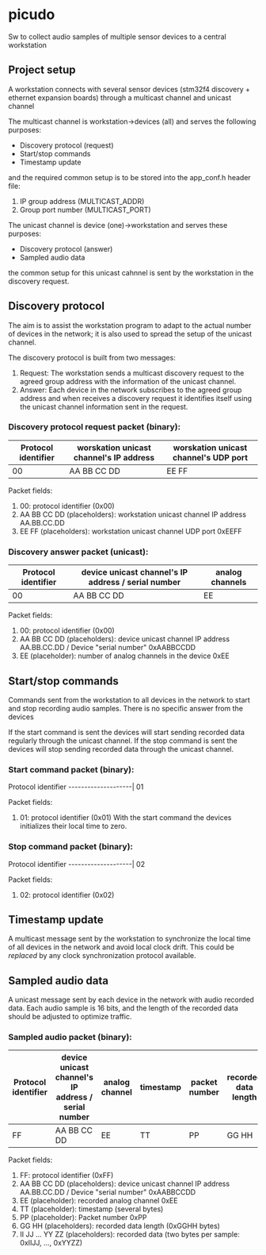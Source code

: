# picudo
Sw to collect audio samples of multiple sensor devices to a central workstation

## Project setup
A workstation connects with several sensor devices (stm32f4 discovery + ethernet expansion boards) through a multicast channel and unicast channel

The multicast channel is workstation->devices (all) and serves the following purposes:
* Discovery protocol (request)
* Start/stop commands
* Timestamp update

and the required common setup is to be stored into the app_conf.h header file:
1. IP group address (MULTICAST_ADDR)
2. Group port number (MULTICAST_PORT)

The unicast channel is device (one)->workstation and serves these purposes:
* Discovery protocol (answer)
* Sampled audio data

the common setup for this unicast cahnnel is sent by the workstation in the discovery request.

## Discovery protocol
The aim is to assist the workstation program to adapt to the actual number of devices in the network; it is also used to spread the setup of the unicast channel.

The discovery protocol is built from two messages:
1. Request: The workstation sends a multicast discovery request to the agreed group address with the information of the unicast channel.
2. Answer: Each device in the network subscribes to the agreed group address and when receives a discovery request it identifies itself using the unicast channel information sent in the request.

### Discovery protocol request packet (binary):
Protocol identifier | worskation unicast channel's IP address | worskation unicast channel's UDP port
--------------------|-----------------------------------------|--------------------------------------
00 | AA BB CC DD | EE FF

Packet fields:
1. 00: protocol identifier (0x00)
2. AA BB CC DD (placeholders): workstation unicast channel IP address AA.BB.CC.DD
3. EE FF (placeholders): workstation unicast channel UDP port 0xEEFF

### Discovery answer packet (unicast):
Protocol identifier | device unicast channel's IP address / serial number | analog channels
--------------------|-----------------------------------------------------|----------------
00 | AA BB CC DD | EE

Packet fields:
1. 00: protocol identifier (0x00)
2. AA BB CC DD (placeholders): device unicast channel IP address AA.BB.CC.DD / Device "serial number" 0xAABBCCDD
3. EE (placeholder): number of analog channels in the device 0xEE

## Start/stop commands
Commands sent from the workstation to all devices in the network to start and stop recording audio samples. There is no specific answer from the devices

If the start command is sent the devices will start sending recorded data regularly through the unicast channel.
If the stop command is sent the devices will stop sending recorded data through the unicast channel.

### Start command packet (binary):
Protocol identifier 
--------------------|
01

Packet fields:
1. 01: protocol identifier (0x01)
With the start command the devices initializes their local time to zero.

### Stop command packet (binary):
Protocol identifier 
--------------------|
02

Packet fields:
1. 02: protocol identifier (0x02)

## Timestamp update
A multicast message sent by the workstation to synchronize the local time of all devices in the network and avoid local clock drift.
This could be *replaced* by any clock synchronization protocol available.

## Sampled audio data
A unicast message sent by each device in the network with audio recorded data.
Each audio sample is 16 bits, and the length of the recorded data should be adjusted to optimize traffic.

### Sampled audio packet (binary):
Protocol identifier | device unicast channel's IP address / serial number | analog channel | timestamp | packet number | recorded data length | recorded data
--------------------|-----------------------------------------------------|----------------|-----------|---------------|---------------------|---------------|
FF | AA BB CC DD | EE | TT | PP | GG HH | II JJ ... YY ZZ

Packet fields:
1. FF: protocol identifier (0xFF)
2. AA BB CC DD (placeholders): device unicast channel IP address AA.BB.CC.DD / Device "serial number" 0xAABBCCDD
3. EE (placeholder): recorded analog channel 0xEE
4. TT (placeholder): timestamp (several bytes)
5. PP (placeholder): Packet number 0xPP
6. GG HH (placeholders): recorded data length (0xGGHH bytes)
7. II JJ ... YY ZZ (placeholders): recorded data (two bytes per sample: 0xIIJJ, ..., 0xYYZZ)

